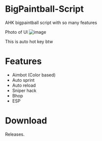 # BigPaintball-Script
AHK bigpaintball script with so many features

Photo of UI
![image](https://user-images.githubusercontent.com/130319095/232170924-4fa16ddf-d8b7-4005-bf57-098cafb9fe31.png)

This is auto hot key btw





# Features
- Aimbot (Color based)
- Auto sprint
- Auto reload
- Sniper hack
- Bhop
- ESP


# Download
Releases.
